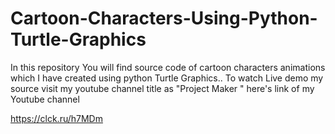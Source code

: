 # Cartoon-Characters-Using-Python-Turtle-Graphics
In this repository You will find source code of cartoon characters animations which I have created using python Turtle Graphics.. 
To watch Live demo my source visit my youtube channel title as "Project Maker " here's link of my Youtube channel

https://clck.ru/h7MDm
